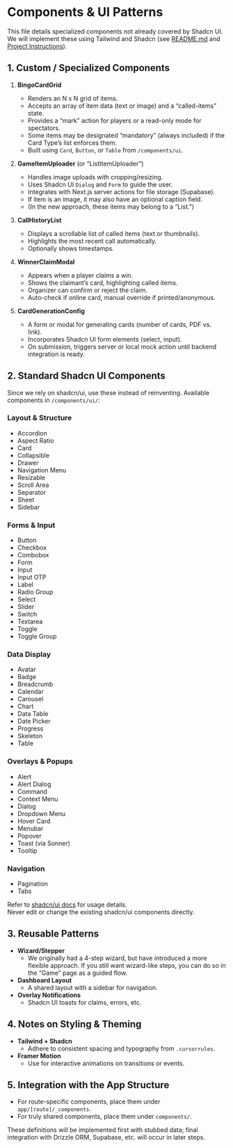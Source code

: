 # Components & UI Patterns

This file details specialized components not already covered by Shadcn UI. We will implement these using Tailwind and Shadcn (see [README.md](../README.md#tech-stack) and [Project Instructions](../.cursorrules)).

## 1. Custom / Specialized Components

1. **BingoCardGrid**
   - Renders an N x N grid of items.
   - Accepts an array of item data (text or image) and a “called-items” state.
   - Provides a “mark” action for players or a read-only mode for spectators.
   - Some items may be designated “mandatory” (always included) if the Card Type’s list enforces them.
   - Built using `Card`, `Button`, or `Table` from `/components/ui`.

2. **GameItemUploader** (or “ListItemUploader”)
   - Handles image uploads with cropping/resizing.
   - Uses Shadcn UI `Dialog` and `Form` to guide the user.
   - Integrates with Next.js server actions for file storage (Supabase).
   - If item is an image, it may also have an optional caption field.
   - (In the new approach, these items may belong to a “List.”)

3. **CallHistoryList**
   - Displays a scrollable list of called items (text or thumbnails).
   - Highlights the most recent call automatically.
   - Optionally shows timestamps.

4. **WinnerClaimModal**
   - Appears when a player claims a win.
   - Shows the claimant’s card, highlighting called items.
   - Organizer can confirm or reject the claim.
   - Auto-check if online card, manual override if printed/anonymous.

5. **CardGenerationConfig**
   - A form or modal for generating cards (number of cards, PDF vs. link).
   - Incorporates Shadcn UI form elements (select, input).
   - On submission, triggers server or local mock action until backend integration is ready.

## 2. Standard Shadcn UI Components

Since we rely on shadcn/ui, use these instead of reinventing. Available components in `/components/ui/`:

### Layout & Structure
- Accordion
- Aspect Ratio
- Card
- Collapsible
- Drawer
- Navigation Menu
- Resizable
- Scroll Area
- Separator
- Sheet
- Sidebar

### Forms & Input
- Button
- Checkbox
- Combobox
- Form
- Input
- Input OTP
- Label
- Radio Group
- Select
- Slider
- Switch
- Textarea
- Toggle
- Toggle Group

### Data Display
- Avatar
- Badge
- Breadcrumb
- Calendar
- Carousel
- Chart
- Data Table
- Date Picker
- Progress
- Skeleton
- Table

### Overlays & Popups
- Alert
- Alert Dialog
- Command
- Context Menu
- Dialog
- Dropdown Menu
- Hover Card
- Menubar
- Popover
- Toast (via Sonner)
- Tooltip

### Navigation
- Pagination
- Tabs

Refer to [shadcn/ui docs](https://ui.shadcn.com/docs) for usage details.  
Never edit or change the existing shadcn/ui components directly.

## 3. Reusable Patterns
- **Wizard/Stepper**  
  - We originally had a 4-step wizard, but have introduced a more flexible approach. If you still want wizard-like steps, you can do so in the “Game” page as a guided flow.
- **Dashboard Layout**  
  - A shared layout with a sidebar for navigation.
- **Overlay Notifications**  
  - Shadcn UI toasts for claims, errors, etc.

## 4. Notes on Styling & Theming
- **Tailwind + Shadcn**  
  - Adhere to consistent spacing and typography from `.cursorrules`.
- **Framer Motion**  
  - Use for interactive animations on transitions or events.

## 5. Integration with the App Structure
- For route-specific components, place them under `app/[route]/_components`.
- For truly shared components, place them under `components/`.

These definitions will be implemented first with stubbed data; final integration with Drizzle ORM, Supabase, etc. will occur in later steps.
